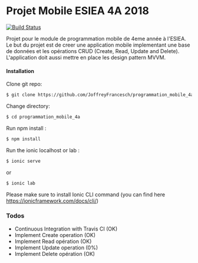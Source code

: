 # Projet Mobile ESIEA 4A 2018

[![Build Status](https://travis-ci.org/JoffreyFrancesch/programmation_mobile_4a.svg?branch=master)](https://travis-ci.org/JoffreyFrancesch/programmation_mobile_4a)

Projet pour le module de programmation mobile de 4eme année à l'ESIEA. Le but du projet est de creer une application mobile implementant une base de données et les opérations CRUD (Create, Read, Update and Delete). L'application doit aussi mettre en place les design pattern MVVM.

#### Installation
Clone git repo:
```sh
$ git clone https://github.com/JoffreyFrancesch/programmation_mobile_4a
```
Change directory:
```sh
$ cd programmation_mobile_4a
```
Run npm install :
```sh
$ npm install
````
Run the ionic localhost or lab :
```sh
$ ionic serve
``` 
or
```sh
$ ionic lab
```
Please make sure to install Ionic CLI command (you can find here https://ionicframework.com/docs/cli/)

### Todos

 - Continuous Integration with Travis CI (OK)
 - Implement Create operation (OK)
 - Implement Read opération (OK)
 - Implement Update operation (0%)
 - Implement Delete opération (OK)
